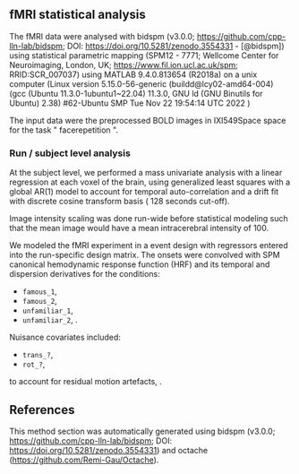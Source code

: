 ## fMRI statistical analysis

The fMRI data were analysed with bidspm (v3.0.0; https://github.com/cpp-lln-lab/bidspm; DOI: https://doi.org/10.5281/zenodo.3554331 - [@bidspm])
using statistical parametric mapping
(SPM12 - 7771; Wellcome Center for Neuroimaging, London, UK;
https://www.fil.ion.ucl.ac.uk/spm; RRID:SCR_007037)
using MATLAB 9.4.0.813654 (R2018a)
on a unix computer (Linux version 5.15.0-56-generic (buildd@lcy02-amd64-004) (gcc (Ubuntu 11.3.0-1ubuntu1~22.04) 11.3.0, GNU ld (GNU Binutils for Ubuntu) 2.38) #62-Ubuntu SMP Tue Nov 22 19:54:14 UTC 2022
)

The input data were the preprocessed BOLD images in IXI549Space space for the task " facerepetition ".

### Run / subject level analysis

At the subject level, we performed a mass univariate analysis with a linear
regression at each voxel of the brain, using generalized least squares with a
global  AR(1)  model to account for temporal auto-correlation
 and a drift fit with discrete cosine transform basis ( 128 seconds cut-off).

Image intensity scaling was done run-wide before statistical modeling such that
the mean image would have a mean intracerebral intensity of 100.

We modeled the fMRI experiment in a  event  design with regressors
entered into the run-specific design matrix. The onsets
were convolved with SPM canonical hemodynamic response function (HRF)
 and its temporal and dispersion derivatives for the conditions:
  - `famous_1`,
 - `famous_2`,
 - `unfamiliar_1`,
 - `unfamiliar_2`,
 .

 Nuisance covariates included:

 - `trans_?`,
 - `rot_?`,

to account for residual motion artefacts,
 .



 ## References

This method section was automatically generated using bidspm
(v3.0.0; https://github.com/cpp-lln-lab/bidspm; DOI: https://doi.org/10.5281/zenodo.3554331)
and octache (https://github.com/Remi-Gau/Octache).
